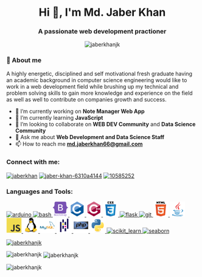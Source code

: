 <h1 align="center">Hi 👋, I'm Md. Jaber Khan</h1>
<h3 align="center">A passionate web development practioner</h3>
<center>
<p align="center"> <img src="https://komarev.com/ghpvc/?username=jaberkhanjk&label=Profile%20views&color=0e75b6&style=flat" alt="jaberkhanjk" /> </p>
</center>

### 📖 About me
A highly energetic, disciplined and self motivational fresh graduate having an academic background in computer science engineering would like to work in a web development field while brushing up my technical and problem solving skills to gain more knowledge and experience on the field as well as well to contribute on companies growth and success.


- 🔭 I’m currently working on **Note Manager Web App**
- 🌱 I’m currently learning **JavaScript**
- 👯 I’m looking to collaborate on **WEB DEV Community** and **Data Science Community**
- 💬 Ask me about **Web Development and Data Science Staff**
- 📫 How to reach me **md.jaberkhan66@gmail.com**

<h3 align="left">Connect with me:</h3>
<p align="left">
<a href="https://dev.to/jaberkhan" target="blank"><img align="center" src="https://raw.githubusercontent.com/rahuldkjain/github-profile-readme-generator/master/src/images/icons/Social/devto.svg" alt="jaberkhan" height="30" width="40" /></a>
<a href="https://linkedin.com/in/jaber-khan-6310a4144" target="blank"><img align="center" src="https://raw.githubusercontent.com/rahuldkjain/github-profile-readme-generator/master/src/images/icons/Social/linked-in-alt.svg" alt="jaber-khan-6310a4144" height="30" width="40" /></a>
<a href="https://stackoverflow.com/users/10585252" target="blank"><img align="center" src="https://raw.githubusercontent.com/rahuldkjain/github-profile-readme-generator/master/src/images/icons/Social/stack-overflow.svg" alt="10585252" height="30" width="40" /></a>
</p>

<h3 align="left">Languages and Tools:</h3>
<p align="left"> <a href="https://www.arduino.cc/" target="_blank" rel="noreferrer"> <img src="https://cdn.worldvectorlogo.com/logos/arduino-1.svg" alt="arduino" width="40" height="40"/> </a> <a href="https://www.gnu.org/software/bash/" target="_blank" rel="noreferrer"> <img src="https://www.vectorlogo.zone/logos/gnu_bash/gnu_bash-icon.svg" alt="bash" width="40" height="40"/> </a> <a href="https://getbootstrap.com" target="_blank" rel="noreferrer"> <img src="https://raw.githubusercontent.com/devicons/devicon/master/icons/bootstrap/bootstrap-plain-wordmark.svg" alt="bootstrap" width="40" height="40"/> </a> <a href="https://www.cprogramming.com/" target="_blank" rel="noreferrer"> <img src="https://raw.githubusercontent.com/devicons/devicon/master/icons/c/c-original.svg" alt="c" width="40" height="40"/> </a> <a href="https://www.w3schools.com/cpp/" target="_blank" rel="noreferrer"> <img src="https://raw.githubusercontent.com/devicons/devicon/master/icons/cplusplus/cplusplus-original.svg" alt="cplusplus" width="40" height="40"/> </a> <a href="https://www.w3schools.com/css/" target="_blank" rel="noreferrer"> <img src="https://raw.githubusercontent.com/devicons/devicon/master/icons/css3/css3-original-wordmark.svg" alt="css3" width="40" height="40"/> </a> <a href="https://flask.palletsprojects.com/" target="_blank" rel="noreferrer"> <img src="https://www.vectorlogo.zone/logos/pocoo_flask/pocoo_flask-icon.svg" alt="flask" width="40" height="40"/> </a> <a href="https://git-scm.com/" target="_blank" rel="noreferrer"> <img src="https://www.vectorlogo.zone/logos/git-scm/git-scm-icon.svg" alt="git" width="40" height="40"/> </a> <a href="https://www.w3.org/html/" target="_blank" rel="noreferrer"> <img src="https://raw.githubusercontent.com/devicons/devicon/master/icons/html5/html5-original-wordmark.svg" alt="html5" width="40" height="40"/> </a> <a href="https://www.java.com" target="_blank" rel="noreferrer"> <img src="https://raw.githubusercontent.com/devicons/devicon/master/icons/java/java-original.svg" alt="java" width="40" height="40"/> </a> <a href="https://developer.mozilla.org/en-US/docs/Web/JavaScript" target="_blank" rel="noreferrer"> <img src="https://raw.githubusercontent.com/devicons/devicon/master/icons/javascript/javascript-original.svg" alt="javascript" width="40" height="40"/> </a> <a href="https://www.linux.org/" target="_blank" rel="noreferrer"> <img src="https://raw.githubusercontent.com/devicons/devicon/master/icons/linux/linux-original.svg" alt="linux" width="40" height="40"/> </a> <a href="https://www.mysql.com/" target="_blank" rel="noreferrer"> <img src="https://raw.githubusercontent.com/devicons/devicon/master/icons/mysql/mysql-original-wordmark.svg" alt="mysql" width="40" height="40"/> </a> <a href="https://pandas.pydata.org/" target="_blank" rel="noreferrer"> <img src="https://raw.githubusercontent.com/devicons/devicon/2ae2a900d2f041da66e950e4d48052658d850630/icons/pandas/pandas-original.svg" alt="pandas" width="40" height="40"/> </a> <a href="https://www.php.net" target="_blank" rel="noreferrer"> <img src="https://raw.githubusercontent.com/devicons/devicon/master/icons/php/php-original.svg" alt="php" width="40" height="40"/> </a> <a href="https://www.python.org" target="_blank" rel="noreferrer"> <img src="https://raw.githubusercontent.com/devicons/devicon/master/icons/python/python-original.svg" alt="python" width="40" height="40"/> </a> <a href="https://scikit-learn.org/" target="_blank" rel="noreferrer"> <img src="https://upload.wikimedia.org/wikipedia/commons/0/05/Scikit_learn_logo_small.svg" alt="scikit_learn" width="40" height="40"/> </a> <a href="https://seaborn.pydata.org/" target="_blank" rel="noreferrer"> <img src="https://seaborn.pydata.org/_images/logo-mark-lightbg.svg" alt="seaborn" width="40" height="40"/> </a> </p>



<p align="left"> <a href="https://github.com/ryo-ma/github-profile-trophy"><img src="https://github-profile-trophy.vercel.app/?username=jaberkhanjk&show_icons=true&theme=dracula" alt="jaberkhanjk" /></a> </p>

<p><img align="left" src="https://github-readme-stats.vercel.app/api/top-langs?username=jaberkhanjk&show_icons=true&locale=en&layout=compact&theme=dracula" alt="jaberkhanjk" /></p>

<p>&nbsp;<img align="center" src="https://github-readme-stats.vercel.app/api?username=jaberkhanjk&show_icons=true&locale=en&theme=dracula" alt="jaberkhanjk" /></p>

<p><img align="center" src="https://github-readme-streak-stats.herokuapp.com/?user=jaberkhanjk&theme=dracula" alt="jaberkhanjk" /></p>

